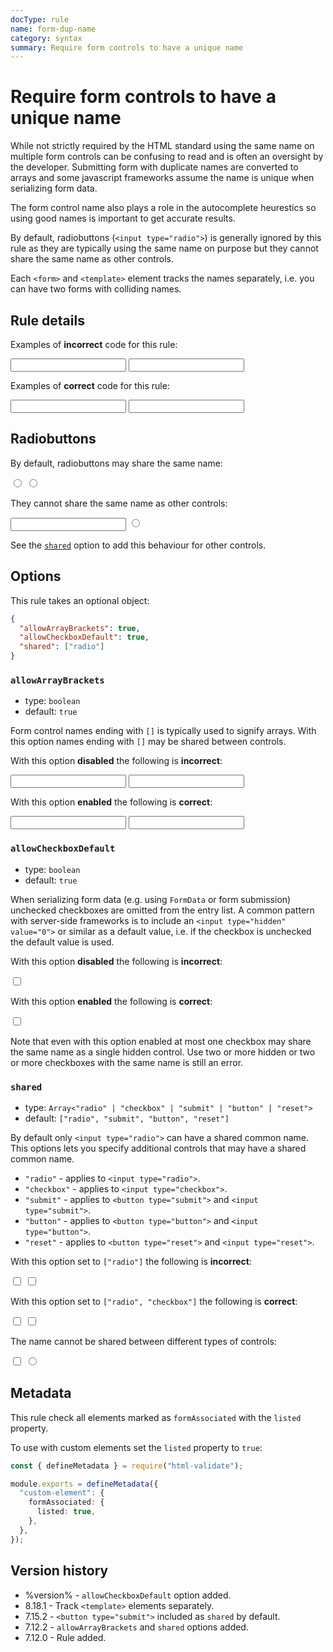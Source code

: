 ```yaml
---
docType: rule
name: form-dup-name
category: syntax
summary: Require form controls to have a unique name
---
```


# Require form controls to have a unique name

While not strictly required by the HTML standard using the same name on multiple form controls can be confusing to read and is often an oversight by the developer.
Submitting form with duplicate names are converted to arrays and some javascript frameworks assume the name is unique when serializing form data.

The form control name also plays a role in the autocomplete heurestics so using good names is important to get accurate results.

By default, radiobuttons (`<input type="radio">`) is generally ignored by this rule as they are typically using the same name on purpose but they cannot share the same name as other controls.

Each `<form>` and `<template>` element tracks the names separately, i.e. you can have two forms with colliding names.

## Rule details

Examples of **incorrect** code for this rule:

<validate name="incorrect" rules="form-dup-name">
    <form>
        <input name="foo">
        <input name="foo">
    </form>
</validate>

Examples of **correct** code for this rule:

<validate name="correct" rules="form-dup-name">
    <form>
        <input name="foo">
        <input name="bar">
    </form>
</validate>

## Radiobuttons

By default, radiobuttons may share the same name:

<validate name="correct-radio-checkbox" rules="form-dup-name">
    <form>
        <input name="foo" type="radio">
        <input name="foo" type="radio">
    </form>
</validate>

They cannot share the same name as other controls:

<validate name="incorrect-radio" rules="form-dup-name">
    <form>
        <input name="foo" type="text">
        <input name="foo" type="radio">
    </form>
</validate>

See the [`shared`](#shared) option to add this behaviour for other controls.

## Options

This rule takes an optional object:

```json
{
  "allowArrayBrackets": true,
  "allowCheckboxDefault": true,
  "shared": ["radio"]
}
```

### `allowArrayBrackets`

- type: `boolean`
- default: `true`

Form control names ending with `[]` is typically used to signify arrays.
With this option names ending with `[]` may be shared between controls.

With this option **disabled** the following is **incorrect**:

<validate name="array-incorrect" rules="form-dup-name" form-dup-name='{"allowArrayBrackets": false}'>
    <form>
        <input name="foo[]">
        <input name="foo[]">
    </form>
</validate>

With this option **enabled** the following is **correct**:

<validate name="array-correct" rules="form-dup-name">
    <form>
        <input name="foo[]">
        <input name="foo[]">
    </form>
</validate>

### `allowCheckboxDefault`

- type: `boolean`
- default: `true`

When serializing form data (e.g. using `FormData` or form submission) unchecked checkboxes are omitted from the entry list.
A common pattern with server-side frameworks is to include an `<input type="hidden" value="0">` or similar as a default value, i.e. if the checkbox is unchecked the default value is used.

With this option **disabled** the following is **incorrect**:

<validate name="checkbox-incorrect" rules="form-dup-name" form-dup-name='{"allowCheckboxDefault": false}'>
    <form>
        <input name="foo" value="0" type="hidden">
        <input name="foo" value="1" type="checkbox">
    </form>
</validate>

With this option **enabled** the following is **correct**:

<validate name="checkbox-correct" rules="form-dup-name" form-dup-name='{"allowCheckboxDefault": true}'>
    <form>
        <input name="foo" value="0" type="hidden">
        <input name="foo" value="1" type="checkbox">
    </form>
</validate>

Note that even with this option enabled at most one checkbox may share the same name as a single hidden control.
Use two or more hidden or two or more checkboxes with the same name is still an error.

### `shared`

- type: `Array<"radio" | "checkbox" | "submit" | "button" | "reset">`
- default: `["radio", "submit", "button", "reset"]`

By default only `<input type="radio">` can have a shared common name.
This options lets you specify additional controls that may have a shared common name.

- `"radio"` - applies to `<input type="radio">`.
- `"checkbox"` - applies to `<input type="checkbox">`.
- `"submit"` - applies to `<button type="submit">` and `<input type="submit">`.
- `"button"` - applies to `<button type="button">` and `<input type="button">`.
- `"reset"` - applies to `<button type="reset">` and `<input type="reset">`.

With this option set to `["radio"]` the following is **incorrect**:

<validate name="shared-incorrect" rules="form-dup-name" form-dup-name='{"shared": ["radio"]}'>
    <form>
        <input name="foo" type="checkbox">
        <input name="foo" type="checkbox">
    </form>
</validate>

With this option set to `["radio", "checkbox"]` the following is **correct**:

<validate name="shared-correct" rules="form-dup-name" form-dup-name='{"shared": ["radio", "checkbox"]}'>
    <form>
        <input name="foo" type="checkbox">
        <input name="foo" type="checkbox">
    </form>
</validate>

The name cannot be shared between different types of controls:

<validate name="shared-mix" rules="form-dup-name" form-dup-name='{"shared": ["radio", "checkbox"]}'>
    <form>
        <input name="foo" type="checkbox">
        <input name="foo" type="radio">
    </form>
</validate>

## Metadata

This rule check all elements marked as `formAssociated` with the `listed` property.

To use with custom elements set the `listed` property to `true`:

```ts
const { defineMetadata } = require("html-validate");

module.exports = defineMetadata({
  "custom-element": {
    formAssociated: {
      listed: true,
    },
  },
});
```

## Version history

- %version% - `allowCheckboxDefault` option added.
- 8.18.1 - Track `<template>` elements separately.
- 7.15.2 - `<button type="submit">` included as `shared` by default.
- 7.12.2 - `allowArrayBrackets` and `shared` options added.
- 7.12.0 - Rule added.
